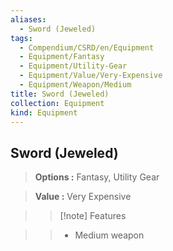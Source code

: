 ```yaml
---
aliases:
  - Sword (Jeweled)
tags:
  - Compendium/CSRD/en/Equipment
  - Equipment/Fantasy
  - Equipment/Utility-Gear
  - Equipment/Value/Very-Expensive
  - Equipment/Weapon/Medium
title: Sword (Jeweled)
collection: Equipment
kind: Equipment
---
```

## Sword (Jeweled)    
    
>    
> **Options :** Fantasy, Utility Gear    
> **Value :** Very Expensive    
>>[!note] Features    
>> - Medium weapon